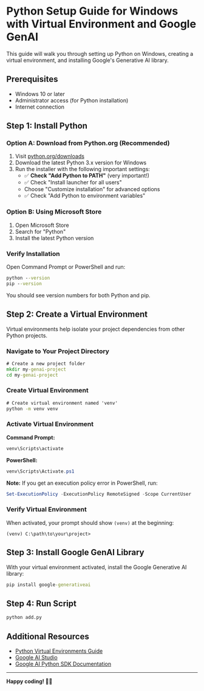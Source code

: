 # Python Setup Guide for Windows with Virtual Environment and Google GenAI

This guide will walk you through setting up Python on Windows, creating a virtual environment, and installing Google's Generative AI library.

## Prerequisites

- Windows 10 or later
- Administrator access (for Python installation)
- Internet connection

## Step 1: Install Python

### Option A: Download from Python.org (Recommended)

1. Visit [python.org/downloads](https://www.python.org/downloads/)
2. Download the latest Python 3.x version for Windows
3. Run the installer with the following important settings:
   - ✅ **Check "Add Python to PATH"** (very important!)
   - ✅ Check "Install launcher for all users"
   - Choose "Customize installation" for advanced options
   - ✅ Check "Add Python to environment variables"

### Option B: Using Microsoft Store

1. Open Microsoft Store
2. Search for "Python"
3. Install the latest Python version

### Verify Installation

Open Command Prompt or PowerShell and run:

```cmd
python --version
pip --version
```

You should see version numbers for both Python and pip.

## Step 2: Create a Virtual Environment

Virtual environments help isolate your project dependencies from other Python projects.

### Navigate to Your Project Directory

```cmd
# Create a new project folder
mkdir my-genai-project
cd my-genai-project
```

### Create Virtual Environment

```cmd
# Create virtual environment named 'venv'
python -m venv venv
```

### Activate Virtual Environment

**Command Prompt:**
```cmd
venv\Scripts\activate
```

**PowerShell:**
```powershell
venv\Scripts\Activate.ps1
```

**Note:** If you get an execution policy error in PowerShell, run:
```powershell
Set-ExecutionPolicy -ExecutionPolicy RemoteSigned -Scope CurrentUser
```

### Verify Virtual Environment

When activated, your prompt should show `(venv)` at the beginning:
```
(venv) C:\path\to\your\project>
```

## Step 3: Install Google GenAI Library

With your virtual environment activated, install the Google Generative AI library:

```cmd
pip install google-generativeai
```

## Step 4: Run Script

```cmd
python add.py
```

## Additional Resources

- [Python Virtual Environments Guide](https://docs.python.org/3/tutorial/venv.html)
- [Google AI Studio](https://makersuite.google.com/)
- [Google AI Python SDK Documentation](https://ai.google.dev/api/python)

---

**Happy coding! 🐍✨**